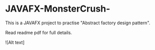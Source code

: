 # JAVAFX-MonsterCrush-
This is a JAVAFX project to practise "Abstract factory design pattern".

Read readme pdf for full details.

![Alt text]
